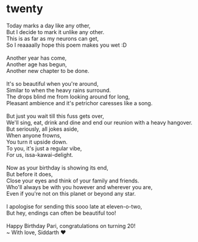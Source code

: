 # twenty

Today marks a day like any other,\
But I decide to mark it unlike any other.\
This is as far as my neurons can get,\
So I reaaaally hope this poem makes you wet :D\
\
Another year has come,\
Another age has begun,\
Another new chapter to be done.\
\
It's so beautiful when you're around,\
Similar to when the heavy rains surround.\
The drops blind me from looking around for long,\
Pleasant ambience and it's petrichor caresses like a song.\
\
But just you wait till this fuss gets over,\
We'll sing, eat, drink and dine and end our reunion with a heavy hangover.\
But seriously, all jokes aside,\
When anyone frowns,\
You turn it upside down.\
To you, it's just a regular vibe,\
For us, issa-kawai-delight.\
\
Now as your birthday is showing its end,\
But before it does,\
Close your eyes and think of your family and friends.\
Who'll always be with you however and wherever you are,\
Even if you're not on this planet or beyond any star.\
\
I apologise for sending this sooo late at eleven-o-two,\
But hey, endings can often be beautiful too!\
\
Happy Birthday Pari, congratulations on turning 20!\
~ With love, Siddarth ❤️

